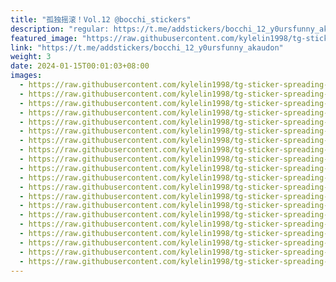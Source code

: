 ```yaml
---
title: "孤独摇滚！Vol.12 @bocchi_stickers"
description: "regular: https://t.me/addstickers/bocchi_12_y0ursfunny_akaudon"
featured_image: "https://raw.githubusercontent.com/kylelin1998/tg-sticker-spreading-worldwide-images/main/img/077a1ada-6c1b-47a3-afd4-bea558ce6d18.jpg"
link: "https://t.me/addstickers/bocchi_12_y0ursfunny_akaudon"
weight: 3
date: 2024-01-15T00:01:03+08:00
images:
  - https://raw.githubusercontent.com/kylelin1998/tg-sticker-spreading-worldwide-images/main/img/077a1ada-6c1b-47a3-afd4-bea558ce6d18.jpg
  - https://raw.githubusercontent.com/kylelin1998/tg-sticker-spreading-worldwide-images/main/img/4a3cd16c-0cc1-4110-b4d3-58b1c6135c98.jpg
  - https://raw.githubusercontent.com/kylelin1998/tg-sticker-spreading-worldwide-images/main/img/c4f4ca31-05da-4c8d-bd54-c06822f13b72.jpg
  - https://raw.githubusercontent.com/kylelin1998/tg-sticker-spreading-worldwide-images/main/img/80bacbe5-a1fa-4ae7-8aa7-029359479044.jpg
  - https://raw.githubusercontent.com/kylelin1998/tg-sticker-spreading-worldwide-images/main/img/bd5c8a67-7843-4137-b5f9-3be6e43e9426.jpg
  - https://raw.githubusercontent.com/kylelin1998/tg-sticker-spreading-worldwide-images/main/img/71757a5c-bfbe-4516-ac23-83d88f2443f4.jpg
  - https://raw.githubusercontent.com/kylelin1998/tg-sticker-spreading-worldwide-images/main/img/5b7d993a-540a-454c-b799-6ca09a20bf9c.jpg
  - https://raw.githubusercontent.com/kylelin1998/tg-sticker-spreading-worldwide-images/main/img/fb016cf2-950e-4889-b7eb-e6b480ba915b.jpg
  - https://raw.githubusercontent.com/kylelin1998/tg-sticker-spreading-worldwide-images/main/img/02a34fd5-f4f5-4e38-a500-1579007e80ad.jpg
  - https://raw.githubusercontent.com/kylelin1998/tg-sticker-spreading-worldwide-images/main/img/066c814a-7eab-4c90-b223-145a6b0238ae.jpg
  - https://raw.githubusercontent.com/kylelin1998/tg-sticker-spreading-worldwide-images/main/img/f31bba43-1789-4a4a-947e-55eaffa637ca.jpg
  - https://raw.githubusercontent.com/kylelin1998/tg-sticker-spreading-worldwide-images/main/img/66acf9b6-6acc-449f-858b-99d09dedafde.jpg
  - https://raw.githubusercontent.com/kylelin1998/tg-sticker-spreading-worldwide-images/main/img/83be6d59-2727-4016-ad86-ebe72ef8f486.jpg
  - https://raw.githubusercontent.com/kylelin1998/tg-sticker-spreading-worldwide-images/main/img/14822394-8314-4aea-bb3d-699dc5349d5e.jpg
  - https://raw.githubusercontent.com/kylelin1998/tg-sticker-spreading-worldwide-images/main/img/46404a8e-bc7a-447f-9a91-5d109009a2e5.jpg
  - https://raw.githubusercontent.com/kylelin1998/tg-sticker-spreading-worldwide-images/main/img/eba00a95-0d0e-4580-9cb2-7a767ecaad1d.jpg
  - https://raw.githubusercontent.com/kylelin1998/tg-sticker-spreading-worldwide-images/main/img/56ca8d2e-152a-4246-933f-d70dc9647124.jpg
  - https://raw.githubusercontent.com/kylelin1998/tg-sticker-spreading-worldwide-images/main/img/93db0dea-d399-40d0-be6d-442724a7601a.jpg
  - https://raw.githubusercontent.com/kylelin1998/tg-sticker-spreading-worldwide-images/main/img/06ec5eac-c472-43b2-bb63-ace8cc663578.jpg
  - https://raw.githubusercontent.com/kylelin1998/tg-sticker-spreading-worldwide-images/main/img/f6aa3c03-62e5-47b6-8541-dcb789eda68e.jpg
---
```

